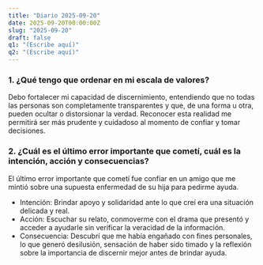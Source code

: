 ```yaml
---
title: "Diario 2025-09-20"
date: 2025-09-20T00:00:00Z
slug: "2025-09-20"
draft: false
q1: "(Escribe aquí)"
q2: "(Escribe aquí)"
---
```

### 1. ¿Qué tengo que ordenar en mi escala de valores?
Debo fortalecer mi capacidad de discernimiento, entendiendo que no todas las personas son completamente transparentes y que, de una forma u otra, pueden ocultar o distorsionar la verdad. Reconocer esta realidad me permitirá ser más prudente y cuidadoso al momento de confiar y tomar decisiones.

### 2. ¿Cuál es el último error importante que cometí, cuál es la intención, acción y consecuencias?
El último error importante que cometí fue confiar en un amigo que me mintió sobre una supuesta enfermedad de su hija para pedirme ayuda.
- Intención: Brindar apoyo y solidaridad ante lo que creí era una situación delicada y real.
- Acción: Escuchar su relato, conmoverme con el drama que presentó y acceder a ayudarle sin verificar la veracidad de la información.
- Consecuencia: Descubrí que me había engañado con fines personales, lo que generó desilusión, sensación de haber sido timado y la reflexión sobre la importancia de discernir mejor antes de brindar ayuda.
